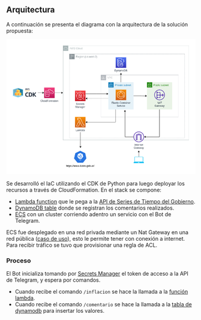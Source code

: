 ## Arquitectura

A continuación se presenta el diagrama con la arquitectura de la solución propuesta:

<p align="center">
  <img src="/backend/img/diagram.png"/>
</p>

Se desarrolló el IaC utilizando el CDK de Python para luego deployar los recursos a través de CloudFormation. En el stack se compone:
- [Lambda function](https://github.com/nmema/aws-solutions-architect-project/blob/13-readme-explanation/backend/component.py#L16-L21) que le pega a la [API de Series de Tiempo del Gobierno](https://datosgobar.github.io/series-tiempo-ar-api/).
- [DynamoDB table](https://github.com/nmema/aws-solutions-architect-project/blob/13-readme-explanation/backend/component.py#L23-L27) donde se registran los comentarios realizados.
- [ECS](https://github.com/nmema/aws-solutions-architect-project/blob/13-readme-explanation/backend/ecs/infrastructure.py) con un cluster corriendo adentro un servicio con el Bot de Telegram.

ECS fue desplegado en una red privada mediante un Nat Gateway en una red pública ([caso de uso](https://docs.amazonaws.cn/en_us/vpc/latest/userguide/nat-gateway-scenarios.html#public-nat-gateway-overview)), esto le permite tener con conexión a internet. Para recibir tráfico se tuvo que provisionar una regla de ACL.

### Proceso
El Bot inicializa tomando por [Secrets Manager](https://github.com/nmema/aws-solutions-architect-project/blob/13-readme-explanation/src/ecs/argentina-bot/utils/get_token.py#L9-L11) el token de acceso a la API de Telegram, y espera por comandos.
- Cuando recibe el comando `/inflacion` se hace la llamada a la [función lambda](https://github.com/nmema/aws-solutions-architect-project/blob/13-readme-explanation/src/ecs/argentina-bot/app.py#L33-L37).
- Cuando recibe el comando `/comentario` se hace la llamada a la [tabla de dynamodb](https://github.com/nmema/aws-solutions-architect-project/blob/13-readme-explanation/src/ecs/argentina-bot/app.py#L68-L76) para insertar los valores.
